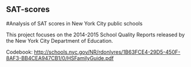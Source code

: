 ## SAT-scores
#Analysis of SAT scores in New York City public schools

This project focuses on the 2014-2015 School Quality Reports released by the New York City Department of Education.

Codebook: http://schools.nyc.gov/NR/rdonlyres/1B63FCE4-29D5-450F-8AF3-BB4CEA947CB1/0/HSFamilyGuide.pdf



